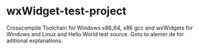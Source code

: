 # wxWidget-test-project
Crosscompile Toolchain for Windows x86_64, x86 gcc and wxWidgets for Windows and Linux and Hello World test source. Goto to alemer.de for aditional explanations.
